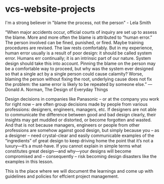 # vcs-website-projects
I'm a strong believer in "blame the process, not the person" - Lela Smith

“When major accidents occur, official courts of inquiry are set up to assess the blame. More and more often the blame is attributed to “human error.” The person involved can be fined, punished, or fired. Maybe training procedures are revised. The law rests comfortably. But in my experience, human error usually is a result of poor design: it should be called system error. Humans err continually; it is an intrinsic part of our nature. System design should take this into account. Pinning the blame on the person may be a comfortable way to proceed, but why was the system ever designed so that a single act by a single person could cause calamity? Worse, blaming the person without fixing the root, underlying cause does not fix the problem: the same error is likely to be repeated by someone else.” 
― Donald A. Norman, The Design of Everyday Things

Design decisions in companies like Panasonic – or at the company you work for right now – are often group decisions made by people from various professions: designers, engineers, managers, etc. If designers are not able to communicate the difference between good and bad design clearly, their insights may get muddled or distorted, or become forgotten and wasted. And that is not because managers, engineers or people from other professions are somehow against good design, but simply because you – as a designer – need crystal-clear and easily communicable examples of the “ingredients” of great design to keep driving home the point that it’s not a luxury—it’s a must-have. If you cannot explain in simple terms what constitutes great design—and why—your designs will become compromised and – consequently – risk becoming design disasters like the examples in this lesson.

This is the place where we will document the learnings and come up with guidelines and policies for effcient project management.
 

